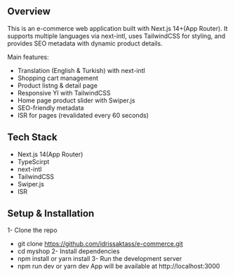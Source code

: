 ## Overview
This is an e-commerce web application built with Next.js 14+(App Router). It supports multiple languages via next-intl, uses TailwindCSS for styling, and provides SEO metadata with dynamic product details.

Main features:

- Translation (English & Turkish) with next-intl
- Shopping cart management
- Product listng & detail page
- Responsive YI with TailwindCSS
- Home page product slider with Swiper.js
- SEO-friendly metadata
- ISR for pages (revalidated every 60 seconds)

## Tech Stack

- Next.js 14(App Router)
- TypeScirpt
- next-intl
- TailwindCSS
- Swiper.js
- ISR

## Setup & Installation
1- Clone the repo
  - git clone https://github.com/idrissaktass/e-commerce.git
  - cd myshop
2- Install dependencies
  - npm install or yarn install
3- Run the development server
  - npm run dev or yarn dev
App will be available at http://localhost:3000
  
 
